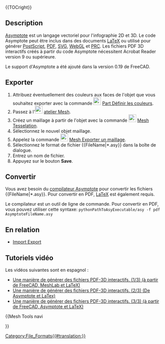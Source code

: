 


{{TOCright}}

## Description

[Asymptote](https://asymptote.sourceforge.io/) est un langage vectoriel pour l\'infographie 2D et 3D. Le code Asymptote peut être inclus dans des documents [LaTeX](https://www.latex-project.org/) ou utilisé pour générer [PostScript](https://fr.wikipedia.org/wiki/PostScript), [PDF](PDF/fr.md), [SVG](SVG/fr.md), [WebGL](https://www.khronos.org/webgl/) et [PRC](https://fr.wikipedia.org/wiki/PRC_(fichier)). Les fichiers PDF 3D interactifs créés à partir du code Asymptote nécessitent Acrobat Reader version 9 ou supérieure.

Le support d\'Asymptote a été ajouté dans la version 0.19 de FreeCAD.

## Exporter

1.  Attribuez éventuellement des couleurs aux faces de l\'objet que vous souhaitez exporter avec la commande <img alt="" src=images/Part_FaceColors.svg  style="width:24px;"> [Part Définir les couleurs](Part_FaceColors/fr.md).
2.  Passez à l\'<img alt="" src=images/Workbench_Mesh.svg  style="width:24px;"> [atelier Mesh](Mesh_Workbench/fr.md).
3.  Créez un maillage à partir de l\'objet avec la commande <img alt="" src=images/Mesh_FromPartShape.svg  style="width:24px;"> [Mesh Tesselation](Mesh_FromPartShape/fr.md).
4.  Sélectionnez le nouvel objet maillage.
5.  Appelez la commande <img alt="" src=images/Mesh_Export.svg  style="width:24px;"> [Mesh Exporter un maillage](Mesh_Export/fr.md).
6.  Sélectionnez le format de fichier {{FileName|*.asy}} dans la boîte de dialogue.
7.  Entrez un nom de fichier.
8.  Appuyez sur le bouton **Save**.

## Convertir

Vous avez besoin du [compilateur Asymptote](https://sourceforge.net/projects/asymptote/) pour convertir les fichiers {{FileName|*.asy}}. Pour convertir en PDF, [LaTeX](https://www.latex-project.org/get/) est également requis.

Le compilateur est un outil de ligne de commande. Pour convertir en PDF, vous pouvez utiliser cette syntaxe: 
```pythonPathToAsyExecutable/asy -f pdf AsymptoteFileName.asy```

## En relation 

-   [Import Export](Import_Export/fr.md)

## Tutoriels vidéo 

Les vidéos suivantes sont en espagnol :

-   [Une manière de générer des fichiers PDF-3D interactifs. (1/3) (à partir de FreeCAD, MeshLab et LaTeX)](https://www.youtube.com/watch?v=U0m3643Vb1Q)
-   [Une manière de générer des fichiers PDF-3D interactifs. (2/3) (De Asymptote et LaTex)](https://www.youtube.com/watch?v=PhVNvDZIerM)
-   [Une manière de générer des fichiers PDF-3D interactifs. (3/3) (à partir de FreeCAD, Asymptote et LaTeX)](https://www.youtube.com/watch?v=Q_ufaCN2hb4)


{{Mesh Tools navi

}} 

[Category:File\_Formats{{\#translation:}}](Category:File_Formats.md)
